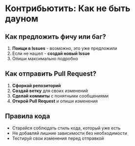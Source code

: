 # Контрибьютить: Как не быть дауном

## Как предложить фичу или баг?
1. **Поищи в Issues** - возможно, это уже предложили
2. Если не нашел - **создай новый Issue**
3. Опиши максимально подробно

## Как отправить Pull Request?
1. **Сфоркай репозиторий**
2. **Создай ветку** для своих изменений
3. **Сделай коммиты** с понятными сообщениями
4. **Открой Pull Request** и опиши изменения

## Правила кода
- Старайся соблюдать стиль кода, который уже есть
- Не добавляй лишние зависимости без необходимости
- Тестируй свои изменения перед отправкой
